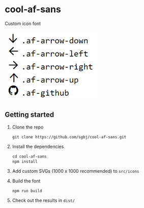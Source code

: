 # cool-af-sans
Custom icon font

![Screenshot](https://github.com/sgbj/cool-af-sans/raw/master/screenshots/screenshot1.png)

## Getting started

1. Clone the repo

    ```
    git clone https://github.com/sgbj/cool-af-sans.git
    ```
    
2. Install the dependencies

    ```
    cd cool-af-sans
    npm install
    ```
    
3. Add custom SVGs (1000 x 1000 recommended) to `src/icons`
4. Build the font

    ````
    npm run build
    ````
    
5. Check out the results in `dist/`
